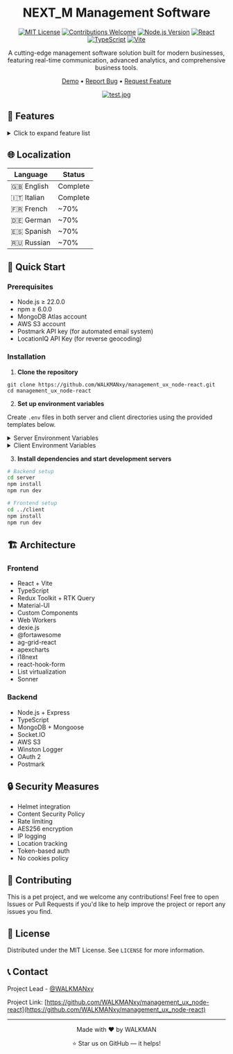 <div align="center">

# NEXT_M Management Software

[![MIT License](https://img.shields.io/badge/License-MIT-green.svg)](https://choosealicense.com/licenses/mit/)
[![Contributions Welcome](https://img.shields.io/badge/contributions-welcome-brightgreen.svg?style=flat)](https://github.com/WALKMANxy/management_ux_node-react/issues)
[![Node.js Version](https://img.shields.io/badge/node-%3E%3D22.0.0-brightgreen.svg)](https://nodejs.org/)
[![React](https://img.shields.io/badge/React-20232A?style=flat&logo=react&logoColor=61DAFB)](https://reactjs.org/)
[![TypeScript](https://img.shields.io/badge/TypeScript-007ACC?style=flat&logo=typescript&logoColor=white)](https://www.typescriptlang.org/)
[![Vite](https://img.shields.io/badge/Vite-646CFF?style=flat&logo=vite&logoColor=white)](https://vitejs.dev/)

A cutting-edge management software solution built for modern businesses, featuring real-time communication, advanced analytics, and comprehensive business tools.

[Demo](https://rcsnext.com) • [Report Bug](https://github.com/WALKMANxy/management_ux_node-react/issues) • [Request Feature](https://github.com/WALKMANxy/management_ux_node-react/issues)

[![test.jpg](https://i.postimg.cc/3xVvmtkr/test.jpg)](https://postimg.cc/Js30Wc3S)
</div>


## 🌟 Features

<details>
<summary>Click to expand feature list</summary>

### 🔐 User Management
- **Admin Controls**
  - Full CRUD operations for entities (clients, admins, agents, employees)
  - User deletion capabilities
  - Entity assignment system, only registered and verified users that have been assigned an entity by an admin can enter the app

- **Authentication**
  - Secure login & registration
  - Account verification via email after registration
  - Password reset functionality
  - Session persistence
  - Auto-renewal system

### 📊 Analytics & Dashboards
- **Role-Specific Dashboards**
  - Custom views per user type
  - Possibility of real-time data updates upon necessity and data source
  
- **Advanced Analytics**
  - Revenue tracking (net/gross)
  - Client analytics
  - Sales distribution
  - Trend analysis

### 💬 Real-time Communication
- **Modern Chat System**
  - One-to-one & group chats
  - Broadcast messaging
  - AWS S3 file sharing
  - Message search
  - Server reception and "seen" status indicators
  - Supports automated messages via NEXT_ Bot (Scheduled visits, events, reminders)
  
- **Performance Features**
  - Web Worker optimization
  - AES256 encrypted caching
  - Attachment preview system

### 🗓️ Business Tools
- **Visit Management**
  - Scheduling system
  - Private and public notes inside the visits, the former only visible to the agent linked to the visit and the admins
  
- **Promotion System**
  - Custom promotion creation
  - Client targeting
  
- **Calendar Integration**
  - Absence tracking
  - Event management
  - Supports locale's Nation Holiday via nager.date

### 💻 Technical Excellence
- **Responsive Design**
  - Full support for mobile, tablets and desktops
  - Custom component library (95%)
  - Touch-optimized interfaces

- **State Management**
  - Redux Toolkit integration
  - RTK Query optimization
  - Real-time sync

</details>

## 🌐 Localization

| Language | Status |
|----------|---------|
| 🇬🇧 English | Complete |
| 🇮🇹 Italian | Complete |
| 🇫🇷 French | ~70% |
| 🇩🇪 German | ~70% |
| 🇪🇸 Spanish | ~70% |
| 🇷🇺 Russian | ~70% |

## 🚀 Quick Start

### Prerequisites

- Node.js ≥ 22.0.0
- npm ≥ 6.0.0
- MongoDB Atlas account
- AWS S3 account
- Postmark API key (for automated email system)
- LocationIQ API Key (for reverse geocoding)

### Installation

1. **Clone the repository**
```
git clone https://github.com/WALKMANxy/management_ux_node-react.git
cd management_ux_node-react
```

2. **Set up environment variables**

Create `.env` files in both server and client directories using the provided templates below.

<details>
<summary>Server Environment Variables</summary>

```env
NODE_ENV=development
PORT=3000
BASE_URL=http://localhost:3000
APP_URL=http://localhost:3000
REFRESH_TOKEN_DURATION=30d
SESSION_DURATION=30d
IPINFO_TOKEN=your_ipinfo_token
GOOGLE_CLIENT_ID=your_google_client_id
GOOGLE_CLIENT_SECRET=your_google_client_secret
BOT_TOKEN=your_bot_token
REDIRECT_URI=http://localhost:3000/oauth2callback
SSL_KEY_PATH=path_to_ssl_key
SSL_CERT_PATH=path_to_ssl_cert
JWT_SECRET=your_jwt_secret
ACCESS_TOKEN_SECRET=your_access_token_secret
REFRESH_TOKEN_SECRET=your_refresh_token_secret
REVERSE_GEO_TOKEN=your_reverse_geo_token
ACCESS_TOKEN_EXPIRY=15m
REFRESH_TOKEN_EXPIRY=30d
SESSION_DURATION=30d
POSTMARK_API_TOKEN=your_postmark_api_token
JWT_EXPIRES_IN=15m
PASSWORD_RESET_EXPIRES_IN=1h
MONGO_URI=your_mongodb_connection_string
AWS_ACCESS_KEY_ID=your_aws_access_key_id
AWS_SECRET_ACCESS_KEY=your_aws_secret_access_key
AWS_REGION=your_aws_region
AWS_BUCKET_NAME=your_s3_bucket_name
```
</details>

<details>
<summary>Client Environment Variables</summary>

```env
VITE_APP_NAME=NEXT_M
VITE_API_BASE_URL=http://localhost:3000
VITE_APP_URL=http://localhost:3000
VITE_DEV_CRT=path_to_dev_cert
VITE_DEV_KEY=path_to_dev_key
VITE_UPDATE_TIME_MS=60000
```
</details>

3. **Install dependencies and start development servers**

```bash
# Backend setup
cd server
npm install
npm run dev

# Frontend setup
cd ../client
npm install
npm run dev
```

## 🏗️ Architecture

### Frontend
- React + Vite
- TypeScript
- Redux Toolkit + RTK Query
- Material-UI
- Custom Components
- Web Workers
- dexie.js
- @fortawesome
- ag-grid-react
- apexcharts
- i18next
- react-hook-form
- List virtualization
- Sonner

### Backend
- Node.js + Express
- TypeScript
- MongoDB + Mongoose
- Socket.IO
- AWS S3
- Winston Logger
- OAuth 2
- Postmark

## 🔒 Security Measures

- Helmet integration
- Content Security Policy
- Rate limiting
- AES256 encryption
- IP logging
- Location tracking
- Token-based auth
- No cookies policy

## 🤝 Contributing

This is a pet project, and we welcome any contributions! Feel free to open Issues or Pull Requests if you'd like to help improve the project or report any issues you find.

## 📜 License

Distributed under the MIT License. See `LICENSE` for more information.

## 📞 Contact

Project Lead - [@WALKMANxy](https://github.com/WALKMANxy)

Project Link: [https://github.com/WALKMANxy/management_ux_node-react](https://github.com/WALKMANxy/management_ux_node-react)

---

<div align="center">

Made with ❤️ by WALKMAN

⭐️ Star us on GitHub — it helps!

</div>
